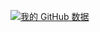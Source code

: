 [![我的 GitHub 数据](https://github-readme-stats.vercel.app/api?username=unbrain&?theme=dark)]()

<!--START_SECTION:waka-->
```text

```
<!--END_SECTION:waka-->
